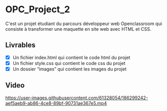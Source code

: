 # OPC_Project_2

C'est un projet étudiant du parcours développeur web Openclassroom qui consiste à transformer une maquette en site web avec HTML et CSS.

## Livrables
- [x] Un fichier index.html qui contient le code html du projet 
- [x] Un fichier style.css qui contient le code css du projet 
- [x] Un dossier “images” qui contient les images du projet

## Video 

https://user-images.githubusercontent.com/61328054/186299242-aef5aeb9-ab86-4ce8-89bf-90731ae367e5.mp4

